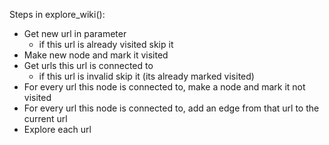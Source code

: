 Steps in explore_wiki():

-   Get new url in parameter
    -   if this url is already visited skip it
-   Make new node and mark it visited
-   Get urls this url is connected to
    -   if this url is invalid skip it (its already marked visited)
-   For every url this node is connected to, make a node and mark it not visited
-   For every url this node is connected to, add an edge from that url to the current url
-   Explore each url
